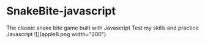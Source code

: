 # SnakeBite-javascript
The classic snake bite game built with Javascript
Test my skills and practice Javascript 
![](apple8.png width="200")
